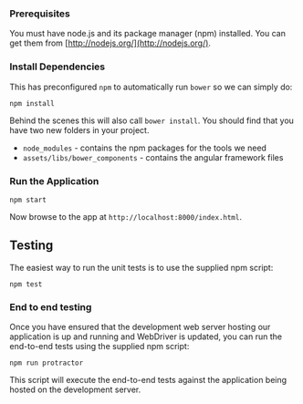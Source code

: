 ### Prerequisites
You must have node.js and its package manager (npm) installed.  You can get them from [http://nodejs.org/](http://nodejs.org/).

### Install Dependencies
This has preconfigured `npm` to automatically run `bower` so we can simply do:
```
npm install
```

Behind the scenes this will also call `bower install`.  You should find that you have two new
folders in your project.

* `node_modules` - contains the npm packages for the tools we need
* `assets/libs/bower_components` - contains the angular framework files

### Run the Application

```
npm start
```
Now browse to the app at `http://localhost:8000/index.html`.

## Testing
The easiest way to run the unit tests is to use the supplied npm script:

```
npm test
```


### End to end testing

Once you have ensured that the development web server hosting our application is up and running
and WebDriver is updated, you can run the end-to-end tests using the supplied npm script:

```
npm run protractor
```

This script will execute the end-to-end tests against the application being hosted on the
development server.
